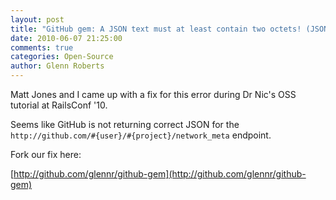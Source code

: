 ```yaml
---
layout: post
title: "GitHub gem: A JSON text must at least contain two octets! (JSON::ParserError)"
date: 2010-06-07 21:25:00
comments: true
categories: Open-Source
author: Glenn Roberts
---
```


Matt Jones and I came up with a fix for this error during Dr Nic's OSS tutorial at RailsConf '10.

Seems like GitHub is not returning correct JSON for the `http://github.com/#{user}/#{project}/network_meta` endpoint.

Fork our fix here:

[http://github.com/glennr/github-gem](http://github.com/glennr/github-gem)
